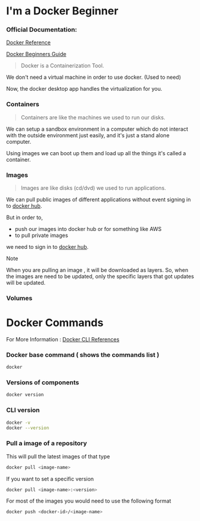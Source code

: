 # I'm a Docker Beginner

### Official Documentation:

[Docker Reference](https://docs.docker.com/reference/)

[Docker Beginners Guide](https://docs.docker.com/get-started/overview/)

> Docker is a Containerization Tool.

We don't need a virtual machine in order to use docker. (Used to need)

Now, the docker desktop app handles the virtualization for you.

### Containers
> Containers are like the machines we used to run our disks.

We can setup a sandbox environment in a computer which do not interact with the outside environment just easily, and it's just a stand alone computer. 

Using images we can boot up them and load up all the things it's called a container. 

### Images
> Images are like disks (cd/dvd) we used to run applications.

We can pull public images of different applications without event signing in to [docker hub](https://hub.docker.com). 

But in order to,
-  push our images into docker hub or for something like AWS 
- to pull private images 

we need to sign in to [docker hub](https://hub.docker.com).

> [!NOTE]
> When you are pulling an image , it will be downloaded as layers. So, when the images are need to be updated, only the specific layers that got updates will be updated.


### Volumes


# Docker Commands

For More Information : [Docker CLI References](https://docs.docker.com/reference/cli/docker/)

### Docker base command ( shows the commands list )
```sh
docker
```
### Versions of components
```sh
docker version
```

### CLI version 
```sh
docker -v
docker --version
```

### Pull a image of a repository

This will pull the latest images of that type
```sh
docker pull <image-name>
```

If you want to set a specific version 
```sh
docker pull <image-name>:<version>
```

For most of the images you would need to use the following format
```sh
docker push <docker-id>/<image-name>
```















